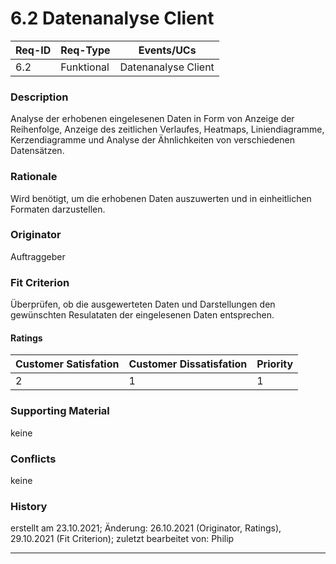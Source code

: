 # 6.2 Datenanalyse Client

| Req-ID |  Req-Type  | Events/UCs          |
|--------|------------|---------------------|
| 6.2    | Funktional | Datenanalyse Client |

### Description
Analyse der erhobenen eingelesenen Daten in Form von Anzeige der Reihenfolge, Anzeige des zeitlichen Verlaufes, Heatmaps, Liniendiagramme, Kerzendiagramme und Analyse der Ähnlichkeiten von verschiedenen Datensätzen.

### Rationale
Wird benötigt, um die erhobenen Daten auszuwerten und in einheitlichen Formaten darzustellen.

### Originator
Auftraggeber

### Fit Criterion
Überprüfen, ob die ausgewerteten Daten und Darstellungen den gewünschten Resulataten der eingelesenen Daten entsprechen.

#### Ratings
| Customer Satisfation | Customer Dissatisfation | Priority |
|----------------------|-------------------------|----------|
| 2                    | 1                       | 1        |

### Supporting Material
keine

### Conflicts
keine

### History
erstellt am 23.10.2021;
Änderung: 26.10.2021 (Originator, Ratings), 29.10.2021 (Fit Criterion);
zuletzt bearbeitet von: Philip

---
